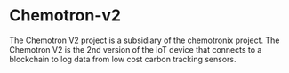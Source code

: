 # Chemotron-v2
The Chemotron V2 project is a subsidiary of the chemotronix project. The Chemotron V2 is the 2nd version of the IoT device that connects to a blockchain to log data from low cost carbon tracking sensors.
